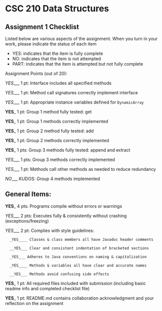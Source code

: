 # CSC 210 Data Structures
## Assignment 1 Checklist

Listed below are various aspects of the assignment.  When you turn in
your work, please indicate the status of each item

- YES: indicates that the item is fully complete
- NO: indicates that the item is not attempted
- PART: indicates that the item is attempted but not fully complete

Assignment Points (out of 20):

_YES____ 1 pt: Interface includes all specified methods

_YES____ 1 pt: Method call signatures correctly implement interface

_YES____ 1 pt: Appropriate instance variables defined for `DynamicArray`

__YES___ 1 pt: Group 1 method fully tested: get

__YES___ 1 pt: Group 1 methods correctly implemented 

__YES___ 1 pt: Group 2 method fully tested: add

__YES___ 1 pt: Group 2 methods correctly implemented

__YES___ 1 pts: Group 3 methods fully tested: append and extract

_YES____ 1 pts: Group 3 methods correctly implemented

_YES____ 1 pt: Methods call other methods as needed to reduce redundancy

_NO____ KUDOS: Group 4 methods implemented


## General Items:

__YES___ 4 pts: Programs compile without errors or warnings 

_YES____ 2 pts: Executes fully & consistently without crashing (exceptions/freezing)

_YES____ 2 pt: Complies with style guidelines:

      _YES____ Classes & class members all have Javadoc header comments 

      __YES___ Clear and consistent indentation of bracketed sections 

      _YES___ Adheres to Java conventions on naming & capitalization 

      _YES____ Methods & variables all have clear and accurate names 

      __YES___ Methods avoid confusing side effects  

__YES___ 1 pt: All required files included with submission (including basic readme info and completed checklist file) 

__YES___ 1 pt: README.md contains collaboration acknowledgment and your reflection on the assignment 